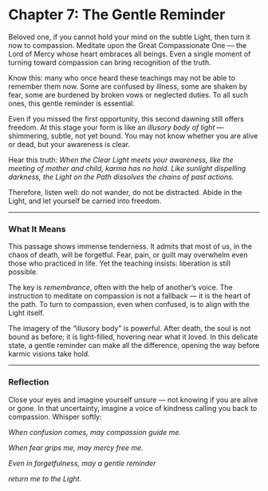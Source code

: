 # Chapter 7: The Gentle Reminder

Beloved one, if you cannot hold your mind on the subtle Light, then turn it now to compassion. Meditate upon the Great Compassionate One — the Lord of Mercy whose heart embraces all beings. Even a single moment of turning toward compassion can bring recognition of the truth.

Know this: many who once heard these teachings may not be able to remember them now. Some are confused by illness, some are shaken by fear, some are burdened by broken vows or neglected duties. To all such ones, this gentle reminder is essential.

Even if you missed the first opportunity, this second dawning still offers freedom. At this stage your form is like an *illusory body of light* — shimmering, subtle, not yet bound. You may not know whether you are alive or dead, but your awareness is clear.

Hear this truth:
*When the Clear Light meets your awareness, like the meeting of mother and child, karma has no hold. Like sunlight dispelling darkness, the Light on the Path dissolves the chains of past actions.*

Therefore, listen well: do not wander, do not be distracted. Abide in the Light, and let yourself be carried into freedom.

---

### What It Means

This passage shows immense tenderness. It admits that most of us, in the chaos of death, will be forgetful. Fear, pain, or guilt may overwhelm even those who practiced in life. Yet the teaching insists: liberation is still possible.

The key is *remembrance*, often with the help of another’s voice. The instruction to meditate on compassion is not a fallback — it is the heart of the path. To turn to compassion, even when confused, is to align with the Light itself.

The imagery of the “illusory body” is powerful. After death, the soul is not bound as before; it is light-filled, hovering near what it loved. In this delicate state, a gentle reminder can make all the difference, opening the way before karmic visions take hold.

---

### Reflection

Close your eyes and imagine yourself unsure — not knowing if you are alive or gone. In that uncertainty, imagine a voice of kindness calling you back to compassion. Whisper softly:

*When confusion comes, may compassion guide me.*

*When fear grips me, may mercy free me.*

*Even in forgetfulness, may a gentle reminder*

*return me to the Light.*
